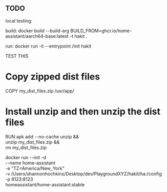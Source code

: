 ## TODO


local testing:

build: docker build --build-arg BUILD_FROM=ghcr.io/home-assistant/aarch64-base:latest -t hakit .

run: docker run -it --entrypoint /init hakit



TEST THIS
# Copy zipped dist files
COPY my_dist_files.zip /usr/app/

# Install unzip and then unzip the dist files
RUN apk add --no-cache unzip && \
    unzip my_dist_files.zip && \
    rm my_dist_files.zip



docker run --init -d \
--name home-assistant \
-e "TZ=America/New_York" \
-v /Users/shannonhochkins/Desktop/dev/PlaygroundXYZ/hakit/ha:/config \
-p 8123:8123 \
homeassistant/home-assistant:stable